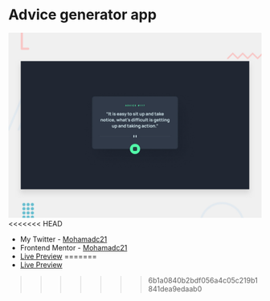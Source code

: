# Advice generator app

![Design preview for the Newsletter sign-up form with success message coding challenge](./design/desktop-preview.jpg)
<<<<<<< HEAD
- My Twitter - [Mohamadc21](https://twitter.com/Mohamadc21)
- Frontend Mentor - [Mohamadc21](https://www.frontendmentor.io/profile/wyattmohammad)
- [Live Preview](https://frontendmentor-m21-3.netlify.app/)
=======
- [Live Preview](https://classy-advicegenerator.netlify.app/)
>>>>>>> 6b1a0840b2bdf056a4c05c219b1841dea9edaab0
